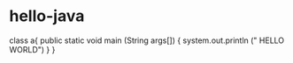 # hello-java
class a{
  public static void main (String args[])
  {
    system.out.println (" HELLO WORLD")
     } 
   }
